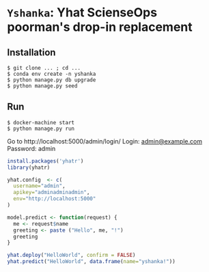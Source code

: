 `Yshanka`: Yhat ScienseOps poorman's drop-in replacement
========================================================

Installation
----------------

```
$ git clone ... ; cd ...
$ conda env create -n yshanka
$ python manage.py db upgrade
$ python manage.py seed
```

Run
----------------

```
$ docker-machine start
$ python manage.py run
```

Go to http://localhost:5000/admin/login/
Login: admin@example.com
Password: admin



```r
install.packages('yhatr')
library(yhatr)

yhat.config  <- c(
  username="admin",
  apikey="adminadminadmin",
  env="http://localhost:5000"
)

model.predict <- function(request) {
  me <- request$name
  greeting <- paste ("Hello", me, "!")
  greeting
}

yhat.deploy("HelloWorld", confirm = FALSE)
yhat.predict("HelloWorld", data.frame(name="yshanka!"))
```


